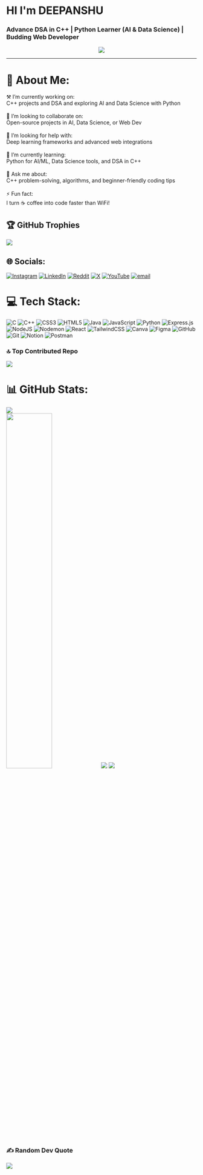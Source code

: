# HI I'm DEEPANSHU

### **Advance DSA in C++  | Python Learner (AI & Data Science) | Budding Web Developer**

<p align="center">
  <img src="https://readme-typing-svg.herokuapp.com?font=Fira+Code&weight=600&pause=1000&color=F27405&center=true&vCenter=true&width=500&lines=Data+Science+And+AI+Engineer;Software+Engineer;Knowledge+Seeker;Tech+Enthusiast" />
</p>

---

# 💫 About Me:
⚒️ I’m currently working on:<br>C++ projects and DSA and exploring AI and Data Science with Python<br><br>🤝 I’m looking to collaborate on:<br>Open-source projects in AI, Data Science, or Web Dev<br><br>🙋 I’m looking for help with:<br>Deep learning frameworks and advanced web integrations<br><br>🌱 I’m currently learning:<br>Python for AI/ML, Data Science tools, and DSA in C++<br><br>💬 Ask me about:<br>C++ problem-solving, algorithms, and beginner-friendly coding tips<br><br>⚡ Fun fact:<br>I turn ☕ coffee into code faster than WiFi!

## 🏆 GitHub Trophies
![](https://github-profile-trophy.vercel.app/?username=Deepanshu07-eng&theme=radical&no-frame=true&no-bg=true&margin-w=4)

## 🌐 Socials:
[![Instagram](https://img.shields.io/badge/Instagram-%23E4405F.svg?logo=Instagram&logoColor=white)](https://instagram.com/deepanshu_gautam_157) [![LinkedIn](https://img.shields.io/badge/LinkedIn-%230077B5.svg?logo=linkedin&logoColor=white)](https://linkedin.com/in/deepanshu-gautam-d15d7) [![Reddit](https://img.shields.io/badge/Reddit-%23FF4500.svg?logo=Reddit&logoColor=white)](https://reddit.com/user/u/Zestyclose-Blood1677) [![X](https://img.shields.io/badge/X-black.svg?logo=X&logoColor=white)](https://x.com/@DeepanshuG77993) [![YouTube](https://img.shields.io/badge/YouTube-%23FF0000.svg?logo=YouTube&logoColor=white)](https://youtube.com/@@techstack992) [![email](https://img.shields.io/badge/Email-D14836?logo=gmail&logoColor=white)](mailto:d2004gautam@gmail.com) 

# 💻 Tech Stack:
![C](https://img.shields.io/badge/c-%2300599C.svg?style=plastic&logo=c&logoColor=white) ![C++](https://img.shields.io/badge/c++-%2300599C.svg?style=plastic&logo=c%2B%2B&logoColor=white) ![CSS3](https://img.shields.io/badge/css3-%231572B6.svg?style=plastic&logo=css3&logoColor=white) ![HTML5](https://img.shields.io/badge/html5-%23E34F26.svg?style=plastic&logo=html5&logoColor=white) ![Java](https://img.shields.io/badge/java-%23ED8B00.svg?style=plastic&logo=openjdk&logoColor=white) ![JavaScript](https://img.shields.io/badge/markdown-%23000000.svg?style=plastic&logo=markdown&logoColor=white) ![Python](https://img.shields.io/badge/bash_script-%23121011.svg?style=plastic&logo=gnu-bash&logoColor=white) ![Express.js](https://img.shields.io/badge/express.js-%23404d59.svg?style=plastic&logo=express&logoColor=%2361DAFB) ![NodeJS](https://img.shields.io/badge/node.js-6DA55F?style=plastic&logo=node.js&logoColor=white) ![Nodemon](https://img.shields.io/badge/NODEMON-%23323330.svg?style=plastic&logo=nodemon&logoColor=%BBDEAD) ![React](https://img.shields.io/badge/react-%2320232a.svg?style=plastic&logo=react&logoColor=%2361DAFB) ![TailwindCSS](https://img.shields.io/badge/mysql-4479A1.svg?style=plastic&logo=mysql&logoColor=white) ![Canva](https://img.shields.io/badge/Canva-%2300C4CC.svg?style=plastic&logo=Canva&logoColor=white) ![Figma](https://img.shields.io/badge/figma-%23F24E1E.svg?style=plastic&logo=figma&logoColor=white) ![GitHub](https://img.shields.io/badge/github-%23121011.svg?style=plastic&logo=github&logoColor=white) ![Git](https://img.shields.io/badge/git-%23F05033.svg?style=plastic&logo=git&logoColor=white) ![Notion](https://img.shields.io/badge/Notion-%23000000.svg?style=plastic&logo=notion&logoColor=white) ![Postman](https://img.shields.io/badge/Postman-FF6C37?style=plastic&logo=postman&logoColor=white)


### 🔝 Top Contributed Repo
![](https://github-contributor-stats.vercel.app/api?username=Deepanshu07-eng&limit=5&theme=radical&combine_all_yearly_contributions=true)

# 📊 GitHub Stats:
![](https://nirzak-streak-stats.vercel.app/?user=Deepanshu07-eng&theme=radical&border=false)<br/>
<img src="https://github-readme-stats.vercel.app/api/top-langs/?username=Deepanshu07-eng&theme=radical&layout=compact&hide_border=false" width="49%" />
<img src="https://github-profile-summary-cards.vercel.app/api/cards/profile-details?username=Deepanshu07-eng&theme=radical" />
<img src="https://github-readme-activity-graph.vercel.app/graph?username=Deepanshu07-eng&theme=react-dark" />


### ✍️ Random Dev Quote
![](https://quotes-github-readme.vercel.app/api?type=horizontal&theme=radical)




